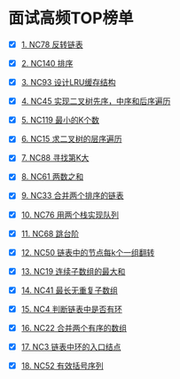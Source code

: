 # 面试高频TOP榜单

- [x] [1. NC78 反转链表](https://www.nowcoder.com/practice/75e878df47f24fdc9dc3e400ec6058ca?tpId=117&tqId=37777&rp=1&ru=/exam/oj&qru=/exam/oj&sourceUrl=%2Fexam%2Foj%3Ftab%3D%25E7%25AE%2597%25E6%25B3%2595%25E7%25AF%2587%26topicId%3D117%26page%3D1&difficulty=undefined&judgeStatus=undefined&tags=&title=)

- [x] [2. NC140 排序](https://www.nowcoder.com/practice/2baf799ea0594abd974d37139de27896?tpId=117&rp=1&ru=%2Fexam%2Foj&qru=%2Fexam%2Foj&sourceUrl=%2Fexam%2Foj%3Ftab%3D%25E7%25AE%2597%25E6%25B3%2595%25E7%25AF%2587%26topicId%3D117%26page%3D1&difficulty=&judgeStatus=&tags=&title=&gioEnter=menu)

- [x] [3. NC93 设计LRU缓存结构](https://www.nowcoder.com/practice/e3769a5f49894d49b871c09cadd13a61?tpId=117&rp=1&ru=%2Fexam%2Foj&qru=%2Fexam%2Foj&sourceUrl=%2Fexam%2Foj%3Ftab%3D%25E7%25AE%2597%25E6%25B3%2595%25E7%25AF%2587%26topicId%3D117%26page%3D1&difficulty=&judgeStatus=&tags=&title=&gioEnter=menu)

- [x] [4. NC45 实现二叉树先序，中序和后序遍历](https://www.nowcoder.com/practice/a9fec6c46a684ad5a3abd4e365a9d362?tpId=117&rp=1&ru=%2Fexam%2Foj&qru=%2Fexam%2Foj&sourceUrl=%2Fexam%2Foj%3Ftab%3D%25E7%25AE%2597%25E6%25B3%2595%25E7%25AF%2587%26topicId%3D117%26page%3D1&difficulty=&judgeStatus=&tags=&title=&gioEnter=menu)

- [x] [5. NC119 最小的K个数](https://www.nowcoder.com/practice/6a296eb82cf844ca8539b57c23e6e9bf?tpId=117&rp=1&ru=%2Fexam%2Foj&qru=%2Fexam%2Foj&sourceUrl=%2Fexam%2Foj%3Ftab%3D%25E7%25AE%2597%25E6%25B3%2595%25E7%25AF%2587%26topicId%3D117%26page%3D1&difficulty=&judgeStatus=&tags=&title=&gioEnter=menu)

- [x] [6. NC15 求二叉树的层序遍历](https://www.nowcoder.com/practice/04a5560e43e24e9db4595865dc9c63a3?tpId=117&rp=1&ru=%2Fexam%2Foj&qru=%2Fexam%2Foj&sourceUrl=%2Fexam%2Foj%3Ftab%3D%25E7%25AE%2597%25E6%25B3%2595%25E7%25AF%2587%26topicId%3D117%26page%3D1&difficulty=&judgeStatus=&tags=&title=&gioEnter=menu)

- [x] [7. NC88 寻找第K大](https://www.nowcoder.com/practice/e016ad9b7f0b45048c58a9f27ba618bf?tpId=117&rp=1&ru=%2Fexam%2Foj&qru=%2Fexam%2Foj&sourceUrl=%2Fexam%2Foj%3Ftab%3D%25E7%25AE%2597%25E6%25B3%2595%25E7%25AF%2587%26topicId%3D117%26page%3D1&difficulty=&judgeStatus=&tags=&title=&gioEnter=menu)

- [x] [8. NC61 两数之和](https://www.nowcoder.com/practice/20ef0972485e41019e39543e8e895b7f?tpId=117&rp=1&ru=%2Fexam%2Foj&qru=%2Fexam%2Foj&sourceUrl=%2Fexam%2Foj%3Ftab%3D%25E7%25AE%2597%25E6%25B3%2595%25E7%25AF%2587%26topicId%3D117%26page%3D1&difficulty=&judgeStatus=&tags=&title=&gioEnter=menu)

- [x] [9. NC33 合并两个排序的链表](https://www.nowcoder.com/practice/d8b6b4358f774294a89de2a6ac4d9337?tpId=117&rp=1&ru=%2Fexam%2Foj&qru=%2Fexam%2Foj&sourceUrl=%2Fexam%2Foj%3Ftab%3D%25E7%25AE%2597%25E6%25B3%2595%25E7%25AF%2587%26topicId%3D117%26page%3D1&difficulty=&judgeStatus=&tags=&title=&gioEnter=menu)

- [x] [10. NC76 用两个栈实现队列](https://www.nowcoder.com/practice/54275ddae22f475981afa2244dd448c6?tpId=117&rp=1&ru=%2Fexam%2Foj&qru=%2Fexam%2Foj&sourceUrl=%2Fexam%2Foj%3Ftab%3D%25E7%25AE%2597%25E6%25B3%2595%25E7%25AF%2587%26topicId%3D117%26page%3D1&difficulty=&judgeStatus=&tags=&title=&gioEnter=menu)

- [x] [11. NC68 跳台阶](https://www.nowcoder.com/practice/8c82a5b80378478f9484d87d1c5f12a4?tpId=117&rp=1&ru=%2Fexam%2Foj&qru=%2Fexam%2Foj&sourceUrl=%2Fexam%2Foj%3Ftab%3D%25E7%25AE%2597%25E6%25B3%2595%25E7%25AF%2587%26topicId%3D117%26page%3D1&difficulty=&judgeStatus=&tags=&title=&gioEnter=menu)

- [x] [12. NC50 链表中的节点每k个一组翻转](https://www.nowcoder.com/practice/b49c3dc907814e9bbfa8437c251b028e?tpId=117&rp=1&ru=%2Fexam%2Foj&qru=%2Fexam%2Foj&sourceUrl=%2Fexam%2Foj%3Ftab%3D%25E7%25AE%2597%25E6%25B3%2595%25E7%25AF%2587%26topicId%3D117%26page%3D1&difficulty=&judgeStatus=&tags=&title=&gioEnter=menu)

- [x] [13. NC19 连续子数组的最大和](https://www.nowcoder.com/practice/459bd355da1549fa8a49e350bf3df484?tpId=117&rp=1&ru=%2Fexam%2Foj&qru=%2Fexam%2Foj&sourceUrl=%2Fexam%2Foj%3Ftab%3D%25E7%25AE%2597%25E6%25B3%2595%25E7%25AF%2587%26topicId%3D117%26page%3D1&difficulty=&judgeStatus=&tags=&title=&gioEnter=menu)

- [x] [14. NC41 最长无重复子数组](https://www.nowcoder.com/practice/b56799ebfd684fb394bd315e89324fb4?tpId=117&rp=1&ru=%2Fexam%2Foj&qru=%2Fexam%2Foj&sourceUrl=%2Fexam%2Foj%3Ftab%3D%25E7%25AE%2597%25E6%25B3%2595%25E7%25AF%2587%26topicId%3D117%26page%3D1&difficulty=&judgeStatus=&tags=&title=&gioEnter=menu)

- [x] [15. NC4 判断链表中是否有环](https://www.nowcoder.com/practice/650474f313294468a4ded3ce0f7898b9?tpId=117&rp=1&ru=%2Fexam%2Foj&qru=%2Fexam%2Foj&sourceUrl=%2Fexam%2Foj%3Ftab%3D%25E7%25AE%2597%25E6%25B3%2595%25E7%25AF%2587%26topicId%3D117%26page%3D1&difficulty=&judgeStatus=&tags=&title=&gioEnter=menu)

- [x] [16. NC22 合并两个有序的数组](https://www.nowcoder.com/practice/89865d4375634fc484f3a24b7fe65665?tpId=117&rp=1&ru=%2Fexam%2Foj&qru=%2Fexam%2Foj&sourceUrl=%2Fexam%2Foj%3Ftab%3D%25E7%25AE%2597%25E6%25B3%2595%25E7%25AF%2587%26topicId%3D117%26page%3D1&difficulty=&judgeStatus=&tags=&title=&gioEnter=menu)

- [x] [17. NC3 链表中环的入口结点](https://www.nowcoder.com/practice/253d2c59ec3e4bc68da16833f79a38e4?tpId=117&rp=1&ru=%2Fexam%2Foj&qru=%2Fexam%2Foj&sourceUrl=%2Fexam%2Foj%3Ftab%3D%25E7%25AE%2597%25E6%25B3%2595%25E7%25AF%2587%26topicId%3D117%26page%3D1&difficulty=&judgeStatus=&tags=&title=&gioEnter=menu)


- [x] [18. NC52 有效括号序列](https://www.nowcoder.com/practice/37548e94a270412c8b9fb85643c8ccc2?tpId=117&rp=1&ru=%2Fexam%2Foj&qru=%2Fexam%2Foj&sourceUrl=%2Fexam%2Foj%3Ftab%3D%25E7%25AE%2597%25E6%25B3%2595%25E7%25AF%2587%26topicId%3D117%26page%3D1&difficulty=&judgeStatus=&tags=&title=&gioEnter=menu)